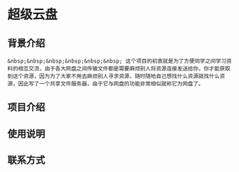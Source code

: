 # 超级云盘
## 背景介绍
    &nbsp;&nbsp;&nbsp;&nbsp;&nbsp;&nbsp; 这个项目的初衷就是为了方便同学之间学习资料的相互交流，由于各大网盘之间传输文件都是需要麻烦别人将资源连接发送给你，你才能获取到这个资源，因为为了大家不用去麻烦别人寻求资源，随时随地自己想找什么资源就找什么资源，因此写了一个共享文件服务器，由于它与网盘的功能非常相似就称它为网盘了。
## 项目介绍
## 使用说明
## 联系方式

